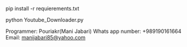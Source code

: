 pip install -r requierements.txt

python Youtube_Downloader.py

Programmer: Pouriakr(Mani Jabari)
Whats app number: +989190161664
Email: manijabari85@yahoo.com
